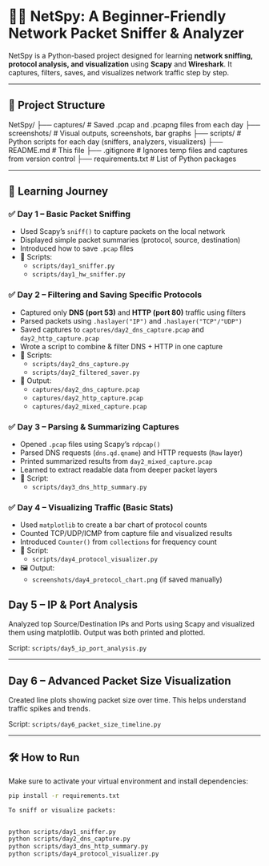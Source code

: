 # 🕵️‍♀️ NetSpy: A Beginner-Friendly Network Packet Sniffer & Analyzer

NetSpy is a Python-based project designed for learning **network sniffing, protocol analysis, and visualization** using **Scapy** and **Wireshark**. It captures, filters, saves, and visualizes network traffic step by step.

---

## 📁 Project Structure

NetSpy/
├── captures/ # Saved .pcap and .pcapng files from each day
├── screenshots/ # Visual outputs, screenshots, bar graphs
├── scripts/ # Python scripts for each day (sniffers, analyzers, visualizers)
├── README.md # This file
├── .gitignore # Ignores temp files and captures from version control
├── requirements.txt # List of Python packages


---

## 🧠 Learning Journey

### ✅ Day 1 – Basic Packet Sniffing

- Used Scapy’s `sniff()` to capture packets on the local network
- Displayed simple packet summaries (protocol, source, destination)
- Introduced how to save `.pcap` files
- 🔧 Scripts:
  - `scripts/day1_sniffer.py`
  - `scripts/day1_hw_sniffer.py`

### ✅ Day 2 – Filtering and Saving Specific Protocols

- Captured only **DNS (port 53)** and **HTTP (port 80)** traffic using filters
- Parsed packets using `.haslayer("IP")` and `.haslayer("TCP"/"UDP")`
- Saved captures to `captures/day2_dns_capture.pcap` and `day2_http_capture.pcap`
- Wrote a script to combine & filter DNS + HTTP in one capture
- 🔧 Scripts:
  - `scripts/day2_dns_capture.py`
  - `scripts/day2_filtered_saver.py`
- 📁 Output:
  - `captures/day2_dns_capture.pcap`
  - `captures/day2_http_capture.pcap`
  - `captures/day2_mixed_capture.pcap`

### ✅ Day 3 – Parsing & Summarizing Captures

- Opened `.pcap` files using Scapy’s `rdpcap()`
- Parsed DNS requests (`dns.qd.qname`) and HTTP requests (`Raw` layer)
- Printed summarized results from `day2_mixed_capture.pcap`
- Learned to extract readable data from deeper packet layers
- 🔧 Script:
  - `scripts/day3_dns_http_summary.py`

### ✅ Day 4 – Visualizing Traffic (Basic Stats)

- Used `matplotlib` to create a bar chart of protocol counts
- Counted TCP/UDP/ICMP from capture file and visualized results
- Introduced `Counter()` from `collections` for frequency count
- 🔧 Script:
  - `scripts/day4_protocol_visualizer.py`
- 🖼️ Output:
  - `screenshots/day4_protocol_chart.png` (if saved manually)

## Day 5 – IP & Port Analysis

Analyzed top Source/Destination IPs and Ports using Scapy and visualized them using matplotlib. Output was both printed and plotted.

Script: `scripts/day5_ip_port_analysis.py`

---

## Day 6 – Advanced Packet Size Visualization

Created line plots showing packet size over time. This helps understand traffic spikes and trends.

Script: `scripts/day6_packet_size_timeline.py`

---

## 🛠️ How to Run

Make sure to activate your virtual environment and install dependencies:

```bash
pip install -r requirements.txt

To sniff or visualize packets:


python scripts/day1_sniffer.py
python scripts/day2_dns_capture.py
python scripts/day3_dns_http_summary.py
python scripts/day4_protocol_visualizer.py